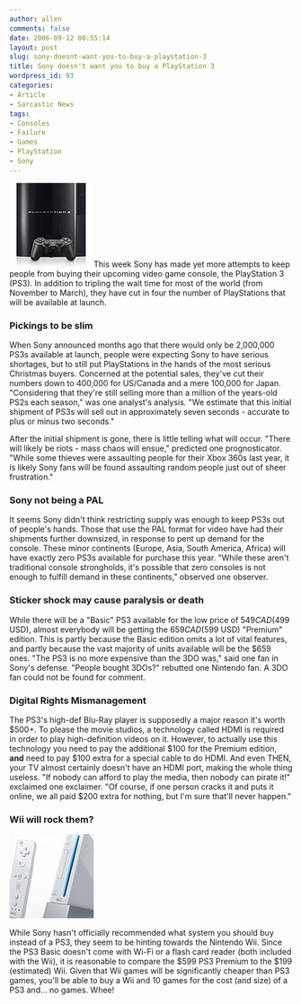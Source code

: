 ```yaml
---
author: allen
comments: false
date: 2006-09-12 00:55:14
layout: post
slug: sony-doesnt-want-you-to-buy-a-playstation-3
title: Sony doesn't want you to buy a PlayStation 3
wordpress_id: 93
categories:
- Article
- Sarcastic News
tags:
- Consoles
- Failure
- Games
- PlayStation
- Sony
---
```


![PlayStation 3.](/images/wp-uploads/2006/09/ps3.jpg)This week Sony has made yet more attempts to keep people from buying their upcoming video game console, the PlayStation 3 (PS3). In addition to tripling the wait time for most of the world (from November to March), they have cut in four the number of PlayStations that will be available at launch.


### Pickings to be slim


When Sony announced months ago that there would only be 2,000,000 PS3s available at launch, people were expecting Sony to have serious shortages, but to still put PlayStations in the hands of the most serious Christmas buyers. Concerned at the potential sales, they've cut their numbers down to 400,000 for US/Canada and a mere 100,000 for Japan. "Considering that they're still selling more than a million of the years-old PS2s each season," was one analyst's analysis. "We estimate that this initial shipment of PS3s will sell out in approximately seven seconds - accurate to plus or minus two seconds."

After the initial shipment is gone, there is little telling what will occur. "There will likely be riots - mass chaos will ensue," predicted one prognosticator. "While some thieves were assaulting people for their Xbox 360s last year, it is likely Sony fans will be found assaulting random people just out of sheer frustration."


### Sony not being a PAL


It seems Sony didn't think restricting supply was enough to keep PS3s out of people's hands. Those that use the PAL format for video have had their shipments further downsized, in response to pent up demand for the console. These minor continents (Europe, Asia, South America, Africa) will have exactly zero PS3s available for purchase this year. "While these aren't traditional console strongholds, it's possible that zero consoles is not enough to fulfill demand in these continents," observed one observer.


### Sticker shock may cause paralysis or death


While there will be a "Basic" PS3 available for the low price of $549 CAD ($499 USD), almost everybody will be getting the $659 CAD ($599 USD) "Premium" edition. This is partly because the Basic edition omits a lot of vital features, and partly because the vast majority of units available will be the $659 ones. "The PS3 is no more expensive than the 3DO was," said one fan in Sony's defense. "People bought 3DOs?" rebutted one Nintendo fan. A 3DO fan could not be found for comment.


### Digital Rights Mismanagement


The PS3's high-def Blu-Ray player is supposedly a major reason it's worth $500+. To please the movie studios, a technology called HDMI is required in order to play high-definition videos on it. However, to actually use this technology you need to pay the additional $100 for the Premium edition, **and** need to pay $100 extra for a special cable to do HDMI. And even THEN, your TV almost certainly doesn't have an HDMI port, making the whole thing useless. "If nobody can afford to play the media, then nobody can pirate it!" exclaimed one exclaimer. "Of course, if one person cracks it and puts it online, we all paid $200 extra for nothing, but I'm sure that'll never happen."


### Wii will rock them?


![Nintendo Wii](/images/wp-uploads/2006/09/wii.jpg)

While Sony hasn't officially recommended what system you should buy instead of a PS3, they seem to be hinting towards the Nintendo Wii. Since the PS3 Basic doesn't come with Wi-Fi or a flash card reader (both included with the Wii), it is reasonable to compare the $599 PS3 Premium to the $199 (estimated) Wii. Given that Wii games will be significantly cheaper than PS3 games, you'll be able to buy a Wii and 10 games for the cost (and size) of a PS3 and... no games. Whee!
